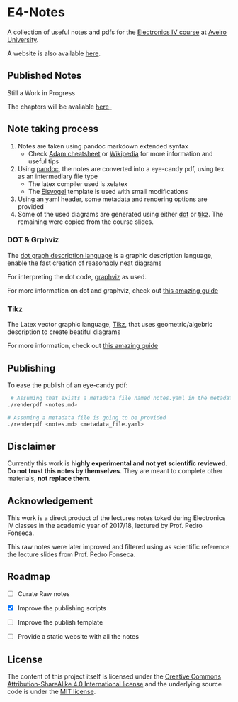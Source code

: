 # E4-Notes

A collection of useful notes and pdfs for the [Electronics IV course](http://http://www.ua.pt/deti/uc/2367) at [Aveiro University](https://www.ua.pt/).

A website is also available [here](https://k3rn3l-pan1c.github.io/E4-notes/).

## Published Notes
Still a Work in Progress

The chapters will be avaliable [here](https://k3rn3l-pan1c.github.io/E4-notes/chapters.html)_

## Note taking process
 1. Notes are taken using pandoc markdown extended syntax
	- Check [Adam cheatsheet](https://github.com/adam-p/markdown-here/wiki/Markdown-Cheatsheet) or [Wikipedia](https://en.wikipedia.org/wiki/Markdown) for more information and useful tips
2. Using [pandoc](https://pandoc.org/), the notes are converted into a eye-candy pdf, using tex as an intermediary file type
	- The latex compiler used is xelatex
	- The [Eisvogel](https://github.com/Wandmalfarbe/pandoc-latex-template) template is used with small modifications
3. Using an yaml header, some metadata and rendering options are provided
4. Some of the used diagrams are generated using either [dot](https://en.wikipedia.org/wiki/DOT_(graph_description_language)) or [tikz](https://ctan.org/pkg/tikz-page). The remaining were copied from the course slides.

### DOT & Grphviz
The [dot graph description language](https://en.wikipedia.org/wiki/DOT_(graph_description_language)) is a graphic description language, enable the fast creation of reasonably neat diagrams

For interpreting the dot code, [graphviz](https://graphviz.gitlab.io/) as used.

For more information on dot and graphviz, check out [this amazing guide](https://www.google.pt/url?sa=t&rct=j&q=&esrc=s&source=web&cd=1&ved=0ahUKEwjUrryp4srYAhWBtxQKHWKzA68QFggzMAA&url=https%3A%2F%2Fgraphviz.gitlab.io%2F_pages%2Fpdf%2Fdotguide.pdf&usg=AOvVaw1NgHmOrdTb4E59oQvAx-jW)

### Tikz
The Latex vector graphic language, [Tikz](https://en.wikibooks.org/wiki/LaTeX/PGF/TikZ), that uses geometric/algebric description to create beatiful diagrams

For more information, check out [this amazing guide](https://www.google.pt/url?sa=t&rct=j&q=&esrc=s&source=web&cd=6&cad=rja&uact=8&ved=0ahUKEwic-vO3msnZAhWS6lMKHY6sD1EQFgh8MAU&url=https%3A%2F%2Fcremeronline.com%2FLaTeX%2Fminimaltikz.pdf&usg=AOvVaw0hupwalyz2Z7QtRtaqYbR0)


## Publishing
To ease the publish of an eye-candy pdf:
```bash
 # Assuming that exists a metadata file named notes.yaml in the metadata folder
./renderpdf <notes.md>

# Assuming a metadata file is going to be provided
./renderpdf <notes.md> <metadata_file.yaml>

```
## Disclaimer
Currently this work is **highly experimental and not yet scientific reviewed**.
**Do not trust this notes by themselves**. They are meant to complete other materials, **not replace them**.

## Acknowledgement
This work is a direct product of the lectures notes toked during Electronics IV classes in the academic year of 2017/18, lectured by Prof. Pedro Fonseca. 

This raw notes were later improved and filtered using as scientific reference the lecture slides from Prof. Pedro Fonseca.

## Roadmap
 
- [ ] Curate Raw notes
- [X] Improve the publishing scripts
- [ ] Improve the publish template
- [ ] Provide a static website with all the notes


## License
The content of this project itself is licensed under the [Creative Commons Attribution-ShareAlike 4.0 International license](https://creativecommons.org/licenses/by-sa/4.0/) and the underlying source code is under the [MIT license](https://opensource.org/licenses/mit-license.php).
